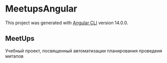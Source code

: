 # MeetupsAngular

This project was generated with [Angular CLI](https://github.com/angular/angular-cli) version 14.0.0.

## MeetUps
Учебный проект, посвященный автоматизации планирования проведеия митапов
